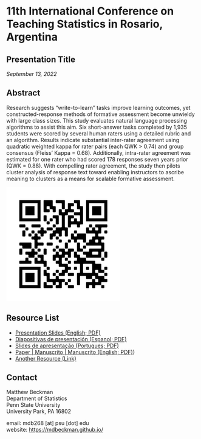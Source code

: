 # 11th International Conference on Teaching Statistics in Rosario, Argentina

## Presentation Title

*September 13, 2022*

## Abstract

Research suggests “write-to-learn” tasks improve learning outcomes, yet constructed-response methods of formative assessment become unwieldy with large class sizes. This study evaluates natural language processing algorithms to assist this aim. Six short-answer tasks completed by 1,935 students were scored by several human raters using a detailed rubric and an algorithm. Results indicate substantial inter-rater agreement using quadratic weighted kappa for rater pairs (each QWK > 0.74) and group consensus (Fleiss’ Kappa = 0.68). Additionally, intra-rater agreement was estimated for one rater who had scored 178 responses seven years prior (QWK = 0.88). With compelling rater agreement, the study then pilots cluster analysis of response text toward enabling instructors to ascribe meaning to clusters as a means for scalable formative assessment.

![This resource page: INSERT URL](ICOTS-QRcode.png)


## Resource List

  - [Presentation Slides (English; PDF)](docs/202209-scalable-formative-assessment-English.pdf)
  - [Diapositivas de presentación (Espanol; PDF)]()
  - [Slides de apresentação (Portugues; PDF)]()
  - [Paper | Manuscrito | Manuscrito (English; PDF)](docs/ISCOTS-Paper.pdf))
  - [Another Resource (Link)]()



## Contact

Matthew Beckman  
Department of Statistics  
Penn State University  
University Park, PA 16802  

email: mdb268 [at] psu [dot] edu  
website: <https://mdbeckman.github.io/>  

